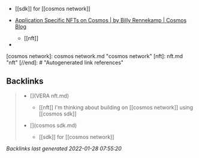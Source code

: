 - [[sdk]] for [[cosmos network]]

- [Application Specific NFTs on Cosmos | by Billy Rennekamp | Cosmos Blog](https://blog.cosmos.network/application-specific-nfts-on-cosmos-8d8a450ec740)
	- [[nft]]
- 

[//begin]: # "Autogenerated link references for markdown compatibility"
[cosmos network]: cosmos network.md "cosmos network"
[nft]: nft.md "nft"
[//end]: # "Autogenerated link references"

## Backlinks

> - [](VERA nft.md)
>   - [[nft]] I'm thinking about building on [[cosmos network]] using [[cosmos sdk]]
>    
> - [](cosmos sdk.md)
>   - [[sdk]] for [[cosmos network]]

_Backlinks last generated 2022-01-28 07:55:20_
